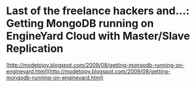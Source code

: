 <!--
id: 170878000
link: http://tumblr.atmos.org/post/170878000/last-of-the-freelance-hackers-and-getting-mongodb
slug: last-of-the-freelance-hackers-and-getting-mongodb
date: Mon Aug 24 2009 17:55:10 GMT-0700 (PDT)
publish: 2009-08-024
tags: 
title: Last of the freelance hackers and...: Getting MongoDB running on EngineYard Cloud with Master/Slave Replication
-->


Last of the freelance hackers and...: Getting MongoDB running on EngineYard Cloud with Master/Slave Replication
===============================================================================================================

[http://modetojoy.blogspot.com/2009/08/getting-mongodb-running-on-engineyard.html](http://modetojoy.blogspot.com/2009/08/getting-mongodb-running-on-engineyard.html)

